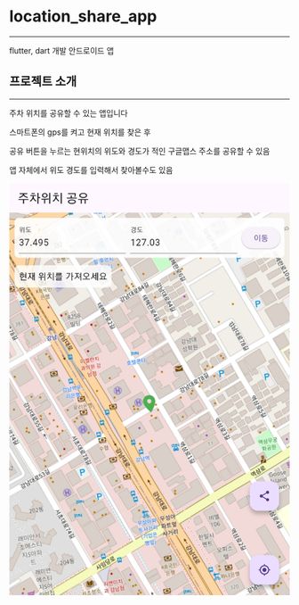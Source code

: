 # location_share_app
---
flutter, dart 개발 안드로이드 앱

## 프로젝트 소개
---
주차 위치를 공유할 수 있는 앱입니다

스마트폰의 gps를 켜고 현재 위치를 찾은 후

공유 버튼을 누르는 현위치의 위도와 경도가 적인 구글맵스 주소를 공유할 수 있음

앱 자체에서 위도 경도를 입력해서 찾아볼수도 있음

![](https://github.com/pswon5894/mygit/blob/main/location_share_app/%EC%95%B1%20%EC%82%AC%EC%9A%A9%20%ED%99%94%EB%A9%B4.jpg)
